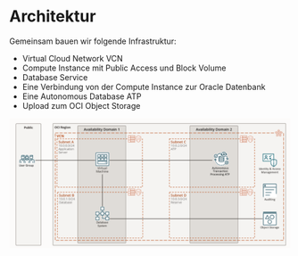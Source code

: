 # Architektur

Gemeinsam bauen wir folgende Infrastruktur:

- Virtual Cloud Network VCN
- Compute Instance mit Public Access und Block Volume
- Database Service
- Eine Verbindung von der Compute Instance zur Oracle Datenbank
- Eine Autonomous Database ATP
- Upload zum OCI Object Storage

![DOAG 2022 Architecture](./../../images/0x01-01-architecture.png)
